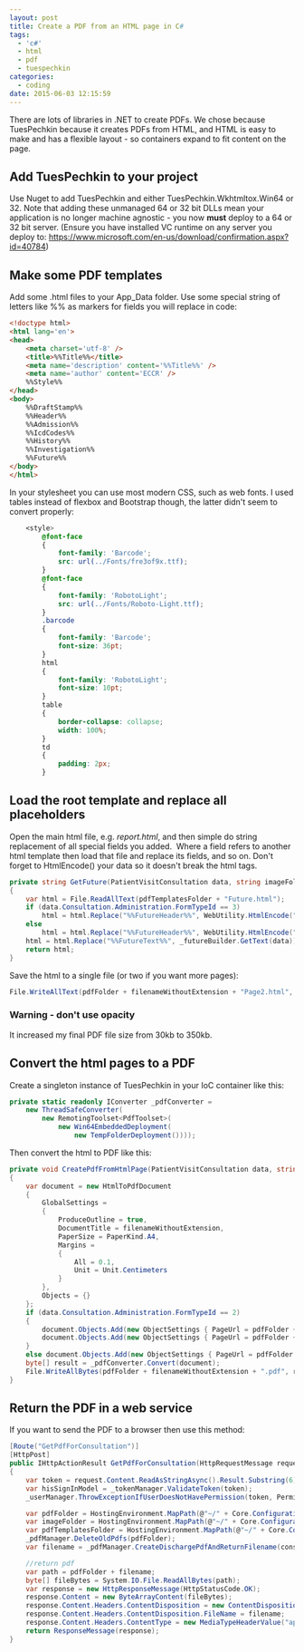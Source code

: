 ```yaml
---
layout: post
title: Create a PDF from an HTML page in C#
tags:
  - 'c#'
  - html
  - pdf
  - tuespechkin
categories:
  - coding
date: 2015-06-03 12:15:59
---
```


There are lots of libraries in .NET to create PDFs. We chose because TuesPechkin because it creates PDFs from HTML, and HTML is easy to make and has a flexible layout - so containers expand to fit content on the page.

Add TuesPechkin to your project
-------------------------------

Use Nuget to add TuesPechkin and either TuesPechkin.Wkhtmltox.Win64 or 32. Note that adding these unmanaged 64 or 32 bit DLLs mean your application is no longer machine agnostic - you now **must** deploy to a 64 or 32 bit server. (Ensure you have installed VC runtime on any server you deploy to: https://www.microsoft.com/en-us/download/confirmation.aspx?id=40784)

Make some PDF templates
-----------------------

Add some .html files to your App_Data folder. Use some special string of letters like %% as markers for fields you will replace in code:

```html
<!doctype html>
<html lang='en'>
<head>
    <meta charset='utf-8' />
    <title>%%Title%%</title>
    <meta name='description' content='%%Title%%' />
    <meta name='author' content='ECCR' />
    %%Style%%   
</head>
<body>
    %%DraftStamp%%
    %%Header%%
    %%Admission%%
    %%IcdCodes%%
    %%History%%
    %%Investigation%%
    %%Future%%
</body>
</html>
```

In your stylesheet you can use most modern CSS, such as web fonts. I used tables instead of flexbox and Bootstrap though, the latter didn't seem to convert properly:

```css
    <style>
        @font-face
        {
            font-family: 'Barcode';
            src: url(../Fonts/fre3of9x.ttf);
        }
        @font-face
        {
            font-family: 'RobotoLight';
            src: url(../Fonts/Roboto-Light.ttf);
        }
        .barcode
        {
            font-family: 'Barcode';
            font-size: 36pt;
        }
        html
        {
            font-family: 'RobotoLight';
            font-size: 10pt;
        }
        table 
        {
            border-collapse: collapse;
            width: 100%;
        }
        td 
        {
            padding: 2px;
        }
```

Load the root template and replace all placeholders
---------------------------------------------------

Open the main html file, e.g. _report.html_, and then simple do string replacement of all special fields you added.  Where a field refers to another html template then load that file and replace its fields, and so on. Don't forget to HtmlEncode() your data so it doesn't break the html tags.

```csharp
private string GetFuture(PatientVisitConsultation data, string imageFolder, string pdfTemplatesFolder)
{
    var html = File.ReadAllText(pdfTemplatesFolder + "Future.html");
    if (data.Consultation.Administration.FormTypeId == 3)
        html = html.Replace("%%FutureHeader%%", WebUtility.HtmlEncode("POST-MORTEM REQUIREMENTS"));
    else
        html = html.Replace("%%FutureHeader%%", WebUtility.HtmlEncode("FUTURE MANAGEMENT, OUTSTANDING INVESTIGATIONS, AND DESIRED OUTCOME"));
    html = html.Replace("%%FutureText%%", _futureBuilder.GetText(data));
    return html;
}
```

Save the html to a single file (or two if you want more pages):

```csharp
File.WriteAllText(pdfFolder + filenameWithoutExtension + "Page2.html", html.ToString());
```

### Warning - don't use opacity

It increased my final PDF file size from 30kb to 350kb.

Convert the html pages to a PDF
-------------------------------

Create a singleton instance of TuesPechkin in your IoC container like this:

```csharp
private static readonly IConverter _pdfConverter = 
	new ThreadSafeConverter(
		new RemotingToolset<PdfToolset>(
			new Win64EmbeddedDeployment(
			    new TempFolderDeployment())));
```

Then convert the html to PDF like this:

```csharp
private void CreatePdfFromHtmlPage(PatientVisitConsultation data, string pdfFolder, string filenameWithoutExtension)
{
    var document = new HtmlToPdfDocument
    {
        GlobalSettings =
        {
            ProduceOutline = true,
            DocumentTitle = filenameWithoutExtension,
            PaperSize = PaperKind.A4,
            Margins =
            {
                All = 0.1,
                Unit = Unit.Centimeters
            }
        },
        Objects = {}
    };
    if (data.Consultation.Administration.FormTypeId == 2)
    {
        document.Objects.Add(new ObjectSettings { PageUrl = pdfFolder + filenameWithoutExtension + "Page1.html"});
        document.Objects.Add(new ObjectSettings { PageUrl = pdfFolder + filenameWithoutExtension + "Page2.html"});
    }
    else document.Objects.Add(new ObjectSettings { PageUrl = pdfFolder + filenameWithoutExtension + ".html" });
    byte[] result = _pdfConverter.Convert(document);
    File.WriteAllBytes(pdfFolder + filenameWithoutExtension + ".pdf", result);
}
```

Return the PDF in a web service
-------------------------------

If you want to send the PDF to a browser then use this method:

```csharp
[Route("GetPdfForConsultation")]
[HttpPost]
public IHttpActionResult GetPdfForConsultation(HttpRequestMessage request, long consultationId)
{
    var token = request.Content.ReadAsStringAsync().Result.Substring(6); //"token=243lblahblahblah"
    var hisSignInModel = _tokenManager.ValidateToken(token);
    _userManager.ThrowExceptionIfUserDoesNotHavePermission(token, PermissionName.ViewDischargeSummaries, null);

    var pdfFolder = HostingEnvironment.MapPath(@"~/" + Core.Configuration.DischargePdfFolder);
    var imageFolder = HostingEnvironment.MapPath(@"~/" + Core.Configuration.ImageFolder);
    var pdfTemplatesFolder = HostingEnvironment.MapPath(@"~/" + Core.Configuration.PdfTemplatesFolder);
    _pdfManager.DeleteOldPdfs(pdfFolder);
    var filename = _pdfManager.CreateDischargePdfAndReturnFilename(consultationId, pdfFolder, hisSignInModel, imageFolder, pdfTemplatesFolder);

    //return pdf
    var path = pdfFolder + filename;
    byte[] fileBytes = System.IO.File.ReadAllBytes(path);
    var response = new HttpResponseMessage(HttpStatusCode.OK);
    response.Content = new ByteArrayContent(fileBytes);
    response.Content.Headers.ContentDisposition = new ContentDispositionHeaderValue("inline"); //'attachment' will download instead
    response.Content.Headers.ContentDisposition.FileName = filename;
    response.Content.Headers.ContentType = new MediaTypeHeaderValue("application/pdf");
    return ResponseMessage(response);
}
```
